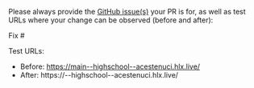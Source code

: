 Please always provide the [GitHub issue(s)](../issues) your PR is for, as well as test URLs where your change can be observed (before and after):

Fix #<gh-issue-id>

Test URLs:
- Before: https://main--highschool--acestenuci.hlx.live/
- After: https://<branch>--highschool--acestenuci.hlx.live/
